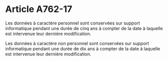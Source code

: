 # Article A762-17

<p>Les données à caractère personnel sont conservées sur support informatique pendant une durée de cinq ans à compter de la date à laquelle est intervenue leur dernière modification.</p><p>Les données à caractère non personnel sont conservées sur support informatique pendant une durée de dix ans à compter de la date à laquelle est intervenue leur dernière modification.</p>